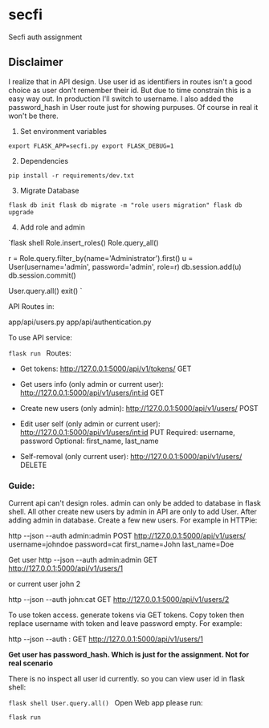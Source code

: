 # secfi
Secfi auth assignment 

## Disclaimer 
I realize that in API design. Use user id as identifiers in routes isn't a good choice as user don't remember their id.
But due to time constrain this is a easy way out. In production I'll switch to username. I also added the password_hash in User route just
for showing purpuses. Of course in real it won't be there.


1. Set environment variables

`export FLASK_APP=secfi.py
export FLASK_DEBUG=1
`

2. Dependencies 

`pip install -r requirements/dev.txt
`

3. Migrate Database

`flask db init
flask db migrate -m "role users migration"
flask db upgrade
`

4. Add role and admin

`flask shell
Role.insert_roles()
Role.query_all()

r = Role.query.filter_by(name='Administrator').first()
u = User(username='admin', password='admin', role=r)
db.session.add(u)
db.session.commit()

User.query.all()
exit()
`

API Routes in:

app/api/users.py
app/api/authentication.py

To use API service:

`flask run
`
Routes:

- Get tokens:
http://127.0.0.1:5000/api/v1/tokens/             GET

- Get users info (only admin or current user):
http://127.0.0.1:5000/api/v1/users/<int:id>      GET

- Create new users (only admin):
http://127.0.0.1:5000/api/v1/users/              POST

- Edit user self (only admin or current user):
http://127.0.0.1:5000/api/v1/users/<int:id>      PUT
Required: username, password
Optional: first_name, last_name

- Self-removal (only current user):
http://127.0.0.1:5000/api/v1/users/              DELETE

### Guide: 
Current api can't design roles. admin can only be added to database in flask shell. All other create new users by admin in API are only to add User.
After adding admin in database. Create a few new users. For example in HTTPie:

http --json --auth admin:admin POST http://127.0.0.1:5000/api/v1/users/ username=johndoe password=cat first_name=John last_name=Doe

Get user
http --json --auth admin:admin GET http://127.0.0.1:5000/api/v1/users/1 

or current user john 2

http --json --auth john:cat GET http://127.0.0.1:5000/api/v1/users/2

To use token access. generate tokens via GET tokens. Copy token then replace username with token and leave password empty. For example:

http --json --auth <token>: GET http://127.0.0.1:5000/api/v1/users/1 

**Get user has password_hash. Which is just for the assignment. Not for real scenario**

There is no inspect all user id currently. so you can view user id in flask shell:

`flask shell
User.query.all()
`
Open Web app please run:

`flask run
`

